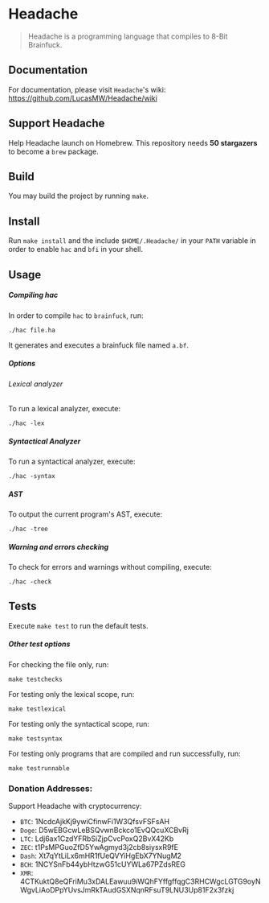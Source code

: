 # Headache
> Headache is a programming language that compiles to 8-Bit Brainfuck.

## Documentation

For documentation, please visit `Headache`'s wiki: https://github.com/LucasMW/Headache/wiki

## Support Headache

Help Headache launch on Homebrew. This repository needs __50 stargazers__ to become a `brew` package.

## Build

You may build the project by running `make`.

## Install

Run `make install` and the include `$HOME/.Headache/` in your `PATH` variable in order to enable `hac` and `bfi` in your shell.

## Usage

##### Compiling hac
In order to compile `hac` to `brainfuck`, run:

```
./hac file.ha
```

It generates and executes a brainfuck file named `a.bf`.

##### Options

###### Lexical analyzer
To run a lexical analyzer, execute:
```
./hac -lex
```

##### Syntactical Analyzer
To run a syntactical analyzer, execute:
```
./hac -syntax
```

##### AST
To output the current program's AST, execute:
```
./hac -tree
```

##### Warning and errors checking
To check for errors and warnings without compiling, execute:
```
./hac -check
```

## Tests

Execute `make test` to run the default tests.

##### Other test options

For checking the file only, run:
```
make testchecks
```

For testing only the lexical scope, run:
```
make testlexical
```

For testing only the syntactical scope, run:
```
make testsyntax
```

For testing only programs that are compiled and run successfully, run:
```
make testrunnable
```

### Donation Addresses:

Support Headache with cryptocurrency:

  - `BTC`: 1NcdcAjkKj9ywiCfinwFi1W3QfsvFSFsAH
  - `Doge`: D5wEBGcwLeBSQvwnBckco1EvQQcuXCBvRj
  - `LTC`: Ldj6ax1CzdYFRbSiZjpCvcPoxQ2BvX42Kb
  - `ZEC`: t1PsMPGuoZfD5YwAgmyd3j2cb8siysxR9fE
  - `Dash`: Xt7qYtLiLx6mHR1fUeQVYiHgEbX7YNugM2
  - `BCH`: 1NCYSnFb44ybHtzwG51cUYWLa67PZdsREG
  - `XMR`: 4CTKuktQ8eQFriMu3xDALEawuu9iWQhFYffgffqgC3RHCWgcLGTG9oyNWgvLiAoDPpYUvsJmRkTAudGSXNqnRFsuT9LNU3Up81F2x3fzkj
